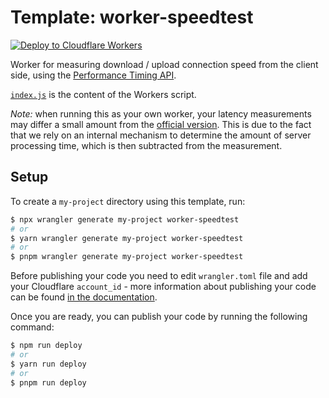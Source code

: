 # Template: worker-speedtest

[![Deploy to Cloudflare Workers](https://deploy.workers.cloudflare.com/button)](https://deploy.workers.cloudflare.com/?url=https://github.com/wlnxing/cf-worker-speedtest/tree/master)

Worker for measuring download / upload connection speed from the client side, using the [Performance Timing API](https://w3c.github.io/perf-timing-primer/).

[`index.js`](https://github.com/cloudflare/worker-speedtest-template/blob/master/router.js) is the content of the Workers script.

_Note:_ when running this as your own worker, your latency measurements may differ a small amount from the [official version](https://speed.cloudflare.com). This is due to the fact that we rely on an internal mechanism to determine the amount of server processing time, which is then subtracted from the measurement.

## Setup

To create a `my-project` directory using this template, run:

```sh
$ npx wrangler generate my-project worker-speedtest
# or
$ yarn wrangler generate my-project worker-speedtest
# or
$ pnpm wrangler generate my-project worker-speedtest
```

Before publishing your code you need to edit `wrangler.toml` file and add your Cloudflare `account_id` - more information about publishing your code can be found [in the documentation](https://developers.cloudflare.com/workers/learning/getting-started).

Once you are ready, you can publish your code by running the following command:

```sh
$ npm run deploy
# or
$ yarn run deploy
# or
$ pnpm run deploy
```
